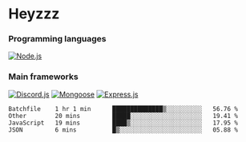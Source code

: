 # Heyzzz  

### Programming languages  

[![Node.js](https://img.shields.io/badge/-Node.js-262626?style=for-the-badge)](https://nodejs.org/ru)

### Main frameworks

[![Discord.js](https://img.shields.io/badge/-Discord.js-262626?style=for-the-badge)](https://www.npmjs.com/package/discord.js) [![Mongoose](https://img.shields.io/badge/-Mongoose-262626?style=for-the-badge)](https://www.npmjs.com/package/mongoose) [![Express.js](https://img.shields.io/badge/-Express.js-262626?style=for-the-badge)](https://www.npmjs.com/package/express)
<!--START_SECTION:waka-->
```text
Batchfile    1 hr 1 min      ██████████████▒░░░░░░░░░░   56.76 % 
Other        20 mins         █████░░░░░░░░░░░░░░░░░░░░   19.41 % 
JavaScript   19 mins         ████▒░░░░░░░░░░░░░░░░░░░░   17.95 % 
JSON         6 mins          █▒░░░░░░░░░░░░░░░░░░░░░░░   05.88 % 
```
<!--END_SECTION:waka-->
